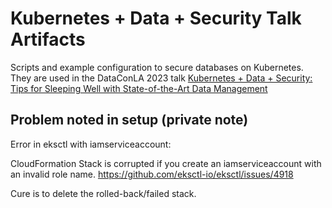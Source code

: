 # Kubernetes + Data + Security Talk Artifacts

Scripts and example configuration to secure databases on Kubernetes. 
They are used in the DataConLA 2023 talk [Kubernetes + Data + Security: Tips for Sleeping Well with State-of-the-Art Data Management](https://www.dataconla.com/sessions/kubernetes-data-security/)

## Problem noted in setup (private note)

Error in eksctl with iamserviceaccount:

CloudFormation Stack is corrupted if you create an iamserviceaccount with an invalid role name. 
https://github.com/eksctl-io/eksctl/issues/4918

Cure is to delete the rolled-back/failed stack. 
